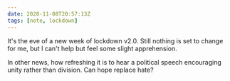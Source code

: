 ```yaml
---
date: 2020-11-08T20:57:13Z
tags: [note, lockdown]
---
```


It's the eve of a new week of lockdown v2.0. Still nothing is set to change for me, but I can't help but feel some slight apprehension.

In other news, how refreshing it is to hear a political speech encouraging unity rather than division. Can hope replace hate?

